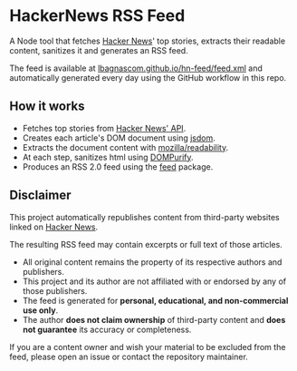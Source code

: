 # HackerNews RSS Feed

A Node tool that fetches [Hacker News](https://news.ycombinator.com/)' top stories, extracts their readable content, sanitizes it and generates an RSS feed.

The feed is available at [lbagnascom.github.io/hn-feed/feed.xml](https://lbagnascom.github.io/hn-feed/feed.xml) and automatically generated every day using the GitHub workflow in this repo.

## How it works

- Fetches top stories from [Hacker News' API](https://github.com/HackerNews/API).
- Creates each article's DOM document using [jsdom](https://github.com/jsdom/jsdom).
- Extracts the document content  with [mozilla/readability](https://github.com/mozilla/readability).
- At each step, sanitizes html using [DOMPurify](https://github.com/cure53/DOMPurify).
- Produces an RSS 2.0 feed using the [feed](https://github.com/jpmonette/feed) package.

## Disclaimer

This project automatically republishes content from third-party websites linked on [Hacker News](https://news.ycombinator.com/). 

The resulting RSS feed may contain excerpts or full text of those articles.

- All original content remains the property of its respective authors and publishers.
- This project and its author are not affiliated with or endorsed by any of those publishers.
- The feed is generated for **personal, educational, and non-commercial use only**.
- The author **does not claim ownership** of third-party content and **does not guarantee** its accuracy or completeness.

If you are a content owner and wish your material to be excluded from the feed, please open an issue or contact the repository maintainer.